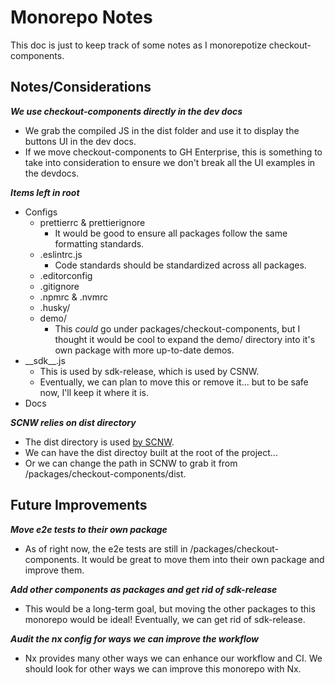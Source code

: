 # Monorepo Notes

This doc is just to keep track of some notes as I monorepotize checkout-components.

## Notes/Considerations

**_We use checkout-components directly in the dev docs_**

- We grab the compiled JS in the dist folder and use it to display the buttons UI in the dev docs.
- If we move checkout-components to GH Enterprise, this is something to take into consideration to ensure we don't break all the UI examples in the devdocs.

**_Items left in root_**

- Configs
  - prettierrc & prettierignore
    - It would be good to ensure all packages follow the same formatting standards.
  - .eslintrc.js
    - Code standards should be standardized across all packages.
  - .editorconfig
  - .gitignore
  - .npmrc & .nvmrc
  - .husky/
  - demo/
    - This _could_ go under packages/checkout-components, but I thought it would be cool to expand the demo/ directory into it's own package with more up-to-date demos.
- \_\_sdk\_\_.js
  - This is used by sdk-release, which is used by CSNW.
  - Eventually, we can plan to move this or remove it... but to be safe now, I'll keep it where it is.
- Docs

**_SCNW relies on dist directory_**

- The dist directory is used [by SCNW](https://github.paypal.com/Checkout-R/smartcomponentnodeweb/blob/develop/src/utils/javascriptFileHelpers.ts#L199-L218).
- We can have the dist directoy built at the root of the project...
- Or we can change the path in SCNW to grab it from /packages/checkout-components/dist.

## Future Improvements

**_Move e2e tests to their own package_**

- As of right now, the e2e tests are still in /packages/checkout-components. It would be great to move them into their own package and improve them.

**_Add other components as packages and get rid of sdk-release_**

- This would be a long-term goal, but moving the other packages to this monorepo would be ideal! Eventually, we can get rid of sdk-release.

**_Audit the nx config for ways we can improve the workflow_**

- Nx provides many other ways we can enhance our workflow and CI. We should look for other ways we can improve this monorepo with Nx.
